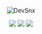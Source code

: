 <p align="center"> <img src="https://komarev.com/ghpvc/?username=DevSnx&style=flat-square" alt="DevSnx" /> </p>

<p align="center">
  <img src = "https://github-readme-stats.vercel.app/api?username=DevSnx&show_icons=true&count_private=true&theme=algolia&hide_border=true&bg_color=00000000">
  <img src = "https://github-readme-stats.vercel.app/api/top-langs/?username=DevSnx&layout=compact&hide_border=true&theme=algolia&bg_color=00000000&langs_count=6&count_private=true">

  <img src = "https://github-readme-streak-stats.herokuapp.com?user=DevSnx&theme=algolia&hide_border=true&background=FFFFFF00&count_private=true">
  <br>
  <br>
</p>

<!--<p align="center"> <img src="https://activity-graph.herokuapp.com/graph?username=Mischmaschine&theme=react-dark" alt="Mischmaschine" /> </p>-->
